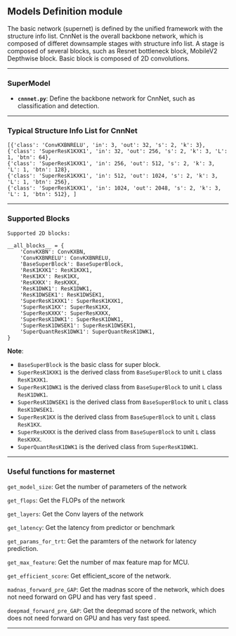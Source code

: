 ## Models Definition module

The basic network (supernet) is defined by the unified framework with the structure info list. CnnNet is the overall backbone network, which is composed of differet downsample stages with structure info list. A stage is composed of several blocks, such as Resnet bottleneck block, MobileV2 Depthwise block. Basic block is composed of 2D convolutions.

***
### **SuperModel**
* **`cnnnet.py`**: Define the backbone network for CnnNet, such as classification and detection.

***
### **Typical Structure Info List for CnnNet**
```
[{'class': 'ConvKXBNRELU', 'in': 3, 'out': 32, 's': 2, 'k': 3},
{'class': 'SuperResK1KXK1', 'in': 32, 'out': 256, 's': 2, 'k': 3, 'L': 1, 'btn': 64},
{'class': 'SuperResK1KXK1', 'in': 256, 'out': 512, 's': 2, 'k': 3, 'L': 1, 'btn': 128},
{'class': 'SuperResK1KXK1', 'in': 512, 'out': 1024, 's': 2, 'k': 3, 'L': 1, 'btn': 256},
{'class': 'SuperResK1KXK1', 'in': 1024, 'out': 2048, 's': 2, 'k': 3, 'L': 1, 'btn': 512}, ]
```
***
### **Supported Blocks**
`Supported 2D blocks:`
```
__all_blocks__ = {
    'ConvKXBN': ConvKXBN,
    'ConvKXBNRELU': ConvKXBNRELU,
    'BaseSuperBlock': BaseSuperBlock,
    'ResK1KXK1': ResK1KXK1,
    'ResK1KX': ResK1KX,
    'ResKXKX': ResKXKX,
    'ResK1DWK1': ResK1DWK1,
    'ResK1DWSEK1': ResK1DWSEK1,
    'SuperResK1KXK1': SuperResK1KXK1,
    'SuperResK1KX': SuperResK1KX,
    'SuperResKXKX': SuperResKXKX,
    'SuperResK1DWK1': SuperResK1DWK1,
    'SuperResK1DWSEK1': SuperResK1DWSEK1,
    'SuperQuantResK1DWK1': SuperQuantResK1DWK1,
} 
```
**Note**:

- `BaseSuperBlock` is the basic class for super block.
- `SuperResK1KXK1` is the derived class from ``BaseSuperBlock`` to unit `L` class `ResK1KXK1`.
- `SuperResK1DWK1` is the derived class from ``BaseSuperBlock`` to unit `L` class `ResK1DWK1`.
- `SuperResK1DWSEK1` is the derived class from ``BaseSuperBlock`` to unit `L` class `ResK1DWSEK1`.
- `SuperResK1KX` is the derived class from ``BaseSuperBlock`` to unit `L` class `ResK1KX`.
- `SuperResKXKX` is the derived class from ``BaseSuperBlock`` to unit `L` class `ResKXKX`.
- `SuperQuantResK1DWK1` is the derived class from ``SuperResK1DWK1``.

***
### **Useful functions for masternet**

`get_model_size`: Get the number of parameters of the network

`get_flops`: Get the FLOPs of the network

`get_layers`: Get the Conv layers of the network

`get_latency`: Get the latency from predictor or benchmark

`get_params_for_trt`: Get the paramters of the network for latency prediction.

`get_max_feature`: Get the number of max feature map for MCU.

`get_efficient_score`: Get efficient_score of the network.

`madnas_forward_pre_GAP`: Get the madnas score of the network, which does not need forward on GPU and has very fast speed .

`deepmad_forward_pre_GAP`: Get the deepmad score of the network, which does not need forward on GPU and has very fast speed. 

***
